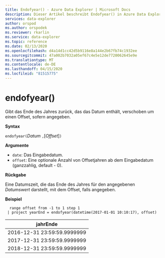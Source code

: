 ```yaml
---
title: Endofyear() - Azure Data Explorer | Microsoft Docs
description: Dieser Artikel beschreibt Endofyear() in Azure Data Explorer.
services: data-explorer
author: orspod
ms.author: orspodek
ms.reviewer: rkarlin
ms.service: data-explorer
ms.topic: reference
ms.date: 02/13/2020
ms.openlocfilehash: d4a14d1cc42d5b9116e8a144e2b67fb74c1932ee
ms.sourcegitcommit: 47a002b7032a05ef67c4e5e12de7720062645e9e
ms.translationtype: MT
ms.contentlocale: de-DE
ms.lasthandoff: 04/15/2020
ms.locfileid: "81515775"
---
```

# <a name="endofyear"></a>endofyear()

Gibt das Ende des Jahres zurück, das das Datum enthält, verschoben um einen Offset, sofern angegeben.

**Syntax**

`endofyear(`*Datum* `,`[*Offset*]`)`

**Argumente**

* `date`: Das Eingabedatum.
* `offset`: Eine optionale Anzahl von Offsetjahren ab dem Eingabedatum (ganzzahlig, default - 0).

**Rückgabe**

Eine Datumszeit, die das Ende des Jahres für den angegebenen *Datumswert* darstellt, mit dem Offset, falls angegeben.

**Beispiel**

```kusto
  range offset from -1 to 1 step 1
 | project yearEnd = endofyear(datetime(2017-01-01 10:10:17), offset) 
```

|jahrEnde|
|---|
|2016-12-31 23:59:59.9999999|
|2017-12-31 23:59:59.9999999|
|2018-12-31 23:59:59.9999999|
